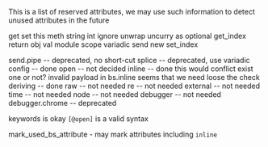 

This is a list of reserved attributes, we may use such information
to detect unused attributes in the future


get
set
this
meth
string
int
ignore
unwrap
uncurry
as
optional
get_index
return
obj
val
module
scope
variadic
send
new
set_index

send.pipe -- deprecated, no short-cut
splice -- deprecated, use variadic
config -- done
open -- not decided
inline -- done
    this would conflict exist one or not?
    invalid payload in bs.inline
    seems that we need loose the check
deriving -- done
raw -- not needed
re -- not needed
external -- not needed
time   -- not needed
node   -- not needed
debugger -- not needed
debugger.chrome -- deprecated

keywords is okay `[@open]` is a valid syntax

mark_used_bs_attribute - 
may mark attributes including `inline`